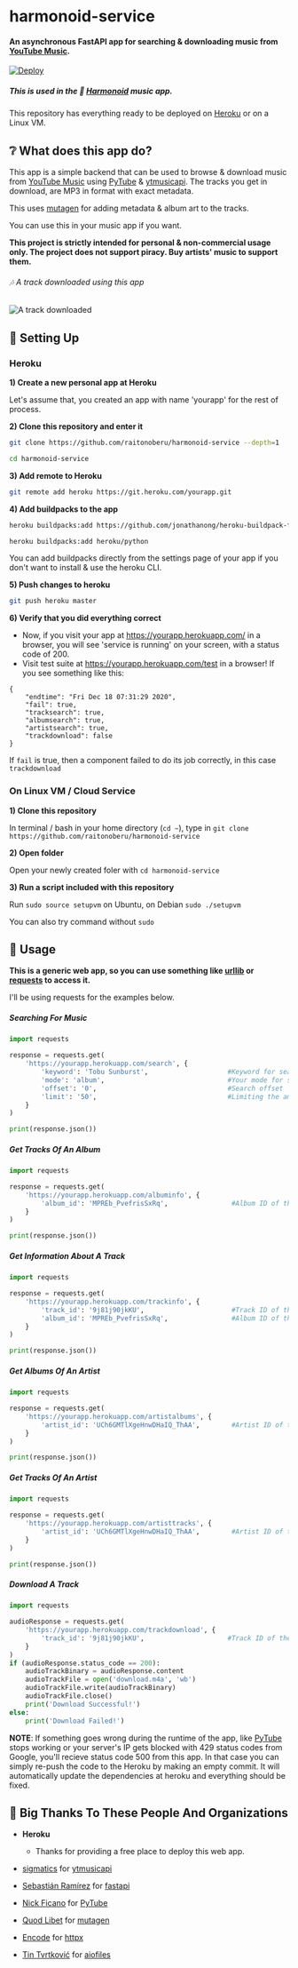 # harmonoid-service

#### An asynchronous FastAPI app for searching & downloading music from [YouTube Music](https://music.youtube.com).

[![Deploy](https://www.herokucdn.com/deploy/button.svg)](https://heroku.com/deploy)

##### This is used in the 🎵 [Harmonoid](https://github.com/alexmercerind/harmonoid) music app.

This repository has everything ready to be deployed on [Heroku](https://heroku.com) or on a Linux VM.

## ❔ What does this app do?

This app is a simple backend that can be used to browse & download music from [YouTube Music](https://music.youtube.com) using [PyTube](https://github.com/nficano/pytube) & [ytmusicapi](https://github.com/sigma67/ytmusicapi). The tracks you get in download, are MP3 in format with exact metadata.

This uses [mutagen](https://github.com/quodlibet/mutagen) for adding metadata & album art to the tracks.

You can use this in your music app if you want.

**This project is strictly intended for personal & non-commercial usage only. The project does not support piracy. Buy artists' music to support them.**

###### 🎶 A track downloaded using this app

![A track downloaded](/downloaded_track.PNG)

## 🔧 Setting Up

### Heroku

**1) Create a new personal app at Heroku**

Let's assume that, you created an app with name 'yourapp' for the rest of process.

**2) Clone this repository and enter it**

```bash
git clone https://github.com/raitonoberu/harmonoid-service --depth=1

cd harmonoid-service
```

**3) Add remote to Heroku**

```bash
git remote add heroku https://git.heroku.com/yourapp.git
```

**4) Add buildpacks to the app**

```bash
heroku buildpacks:add https://github.com/jonathanong/heroku-buildpack-ffmpeg-latest.git

heroku buildpacks:add heroku/python
```

You can add buildpacks directly from the settings page of your app if you don't want to install & use the heroku CLI.

**5) Push changes to heroku**

```bash
git push heroku master
```

**6) Verify that you did everything correct**

- Now, if you visit your app at https://yourapp.herokuapp.com/ in a browser, you will see 'service is running' on your screen, with a status code of 200.
- Visit test suite at https://yourapp.herokuapp.com/test in a browser! If you see something like this:
```
{
    "endtime": "Fri Dec 18 07:31:29 2020",
    "fail": true,
    "tracksearch": true,
    "albumsearch": true,
    "artistsearch": true,
    "trackdownload": false
}
```
If ```fail``` is true, then a component failed to do its job correctly, in this case ```trackdownload``` 

### On Linux VM / Cloud Service

**1) Clone this repository**

In terminal / bash in your home directory (```cd ~```), type in ```git clone https://github.com/raitonoberu/harmonoid-service```

**2) Open folder**

Open your newly created foler with ```cd harmonoid-service```

**3) Run a script included with this repository**

Run ```sudo source setupvm``` on Ubuntu, on Debian ```sudo ./setupvm```

You can also try command without ```sudo```

## 📐 Usage

**This is a generic web app, so you can use something like [urllib](https://docs.python.org/3/library/urllib.html) or [requests](https://github.com/psf/requests) to access it.**

I'll be using requests for the examples below.

##### Searching For Music

```python
import requests

response = requests.get(
    'https://yourapp.herokuapp.com/search', {
        'keyword': 'Tobu Sunburst',                    #Keyword for searching
        'mode': 'album',                               #Your mode for searching. Valid modes are 'album', 'track', & 'artist'
        'offset': '0',                                 #Search offset
        'limit': '50',                                 #Limiting the amount of results
    }
)

print(response.json())
```

##### Get Tracks Of An Album

```python
import requests

response = requests.get(
    'https://yourapp.herokuapp.com/albuminfo', {
        'album_id': 'MPREb_PvefrisSxRq',                #Album ID of the track
    }
)

print(response.json())
```

##### Get Information About A Track

```python
import requests

response = requests.get(
    'https://yourapp.herokuapp.com/trackinfo', {
        'track_id': '9j81j90jkKU',                      #Track ID of the track
        'album_id': 'MPREb_PvefrisSxRq',                #Album ID of the track
    }
)

print(response.json())
```

##### Get Albums Of An Artist

```python
import requests

response = requests.get(
    'https://yourapp.herokuapp.com/artistalbums', {
        'artist_id': 'UCh6GMTlXgeHnwDHaIQ_ThAA',        #Artist ID of the artist
    }
)

print(response.json())
```

##### Get Tracks Of An Artist

```python
import requests

response = requests.get(
    'https://yourapp.herokuapp.com/artisttracks', {
        'artist_id': 'UCh6GMTlXgeHnwDHaIQ_ThAA',        #Artist ID of the artist
    }
)

print(response.json())
```

##### Download A Track

```python
import requests

audioResponse = requests.get(
    'https://yourapp.herokuapp.com/trackdownload', {
        'track_id': '9j81j90jkKU',                     #Track ID of the track
    }
)
if (audioResponse.status_code == 200):
    audioTrackBinary = audioResponse.content
    audioTrackFile = open('download.m4a', 'wb')
    audioTrackFile.write(audioTrackBinary)
    audioTrackFile.close()
    print('Download Successful!')
else:
    print('Download Failed!')
```

**NOTE**: If something goes wrong during the runtime of the app, like [PyTube](https://github.com/nficano/pytube) stops working or your server's IP gets blocked with 429 status codes from Google, you'll recieve status code 500 from this app.
In that case you can simply re-push the code to the Heroku by making an empty commit. It will automatically update the dependencies at heroku and everything should be fixed.

## 💌 Big Thanks To These People And Organizations

- **Heroku**

  - Thanks for providing a free place to deploy this web app.

- [sigmatics](https://github.com/sigma67) for [ytmusicapi](https://github.com/sigma67/ytmusicapi)
- [Sebastián Ramírez](https://github.com/tiangolo) for [fastapi](https://github.com/tiangolo/fastapi)
- [Nick Ficano](https://github.com/nficano) for [PyTube](https://github.com/nficano/pytube)
- [Quod Libet](https://github.com/quodlibet) for [mutagen](https://github.com/quodlibet/mutagen)
- [Encode](https://github.com/encode) for [httpx](https://github.com/encode/httpx)
- [Tin Tvrtković](https://github.com/Tinche) for [aiofiles](https://github.com/Tinche/aiofiles)
